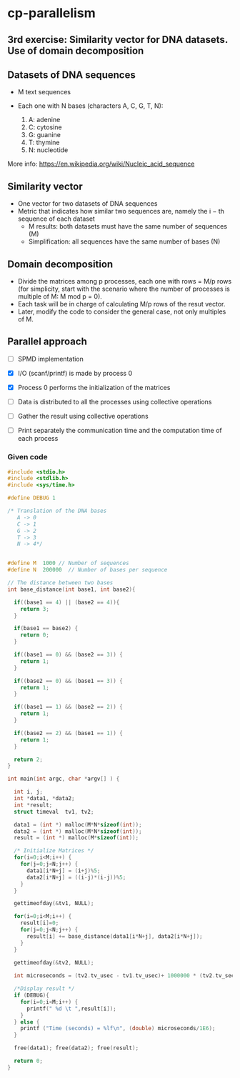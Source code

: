 # cp-parallelism

## 3rd exercise: Similarity vector for DNA datasets. Use of domain decomposition 

## Datasets of DNA sequences
  - M text sequences
  - Each one with N bases (characters A, C, G, T, N):

    1. A: adenine
    2. C: cytosine
    3. G: guanine
    4. T: thymine
    5. N: nucleotide
    
  More info: https://en.wikipedia.org/wiki/Nucleic_acid_sequence

## Similarity vector
  - One vector for two datasets of DNA sequences
  - Metric that indicates how similar two sequences are, namely the i − th sequence of each dataset
    - M results: both datasets must have the same number of sequences (M)
    - Simplification: all sequences have the same number of bases (N)

## Domain decomposition
  - Divide the matrices among p processes, each one with rows = M/p rows (for simplicity, start with the scenario where the number of processes is multiple of M: M mod p = 0).
  - Each task will be in charge of calculating M/p rows of the resut vector.
  - Later, modify the code to consider the general case, not only multiples of M.

## Parallel approach

- [ ] SPMD implementation

- [x] I/O (scanf/printf) is made by process 0

- [x] Process 0 performs the initialization of the matrices

- [ ] Data is distributed to all the processes using collective operations

- [ ] Gather the result using collective operations

- [ ] Print separately the communication time and the computation time of each process

### Given code
```c
#include <stdio.h>
#include <stdlib.h>
#include <sys/time.h>

#define DEBUG 1

/* Translation of the DNA bases
   A -> 0
   C -> 1
   G -> 2
   T -> 3
   N -> 4*/


#define M  1000 // Number of sequences
#define N  200000  // Number of bases per sequence

// The distance between two bases
int base_distance(int base1, int base2){

  if((base1 == 4) || (base2 == 4)){
    return 3;
  }

  if(base1 == base2) {
    return 0;
  }

  if((base1 == 0) && (base2 == 3)) {
    return 1;
  }

  if((base2 == 0) && (base1 == 3)) {
    return 1;
  }

  if((base1 == 1) && (base2 == 2)) {
    return 1;
  }

  if((base2 == 2) && (base1 == 1)) {
    return 1;
  }

  return 2;
}

int main(int argc, char *argv[] ) {

  int i, j;
  int *data1, *data2;
  int *result;
  struct timeval  tv1, tv2;

  data1 = (int *) malloc(M*N*sizeof(int));
  data2 = (int *) malloc(M*N*sizeof(int));
  result = (int *) malloc(M*sizeof(int));

  /* Initialize Matrices */
  for(i=0;i<M;i++) {
    for(j=0;j<N;j++) {
      data1[i*N+j] = (i+j)%5;
      data2[i*N+j] = ((i-j)*(i-j))%5;
    }
  }

  gettimeofday(&tv1, NULL);

  for(i=0;i<M;i++) {
    result[i]=0;
    for(j=0;j<N;j++) {
      result[i] += base_distance(data1[i*N+j], data2[i*N+j]);
    }
  }

  gettimeofday(&tv2, NULL);
    
  int microseconds = (tv2.tv_usec - tv1.tv_usec)+ 1000000 * (tv2.tv_sec - tv1.tv_sec);

  /*Display result */
  if (DEBUG){
    for(i=0;i<M;i++) {
      printf(" %d \t ",result[i]);
    }
  } else {
    printf ("Time (seconds) = %lf\n", (double) microseconds/1E6);
  }    

  free(data1); free(data2); free(result);

  return 0;
}

```
